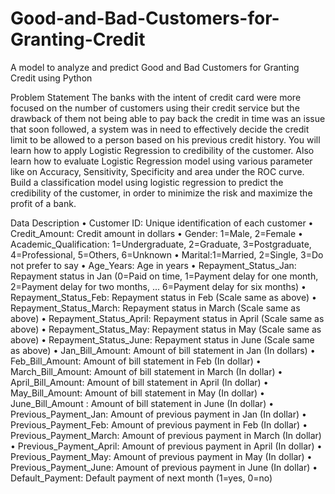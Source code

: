 # Good-and-Bad-Customers-for-Granting-Credit
A model to analyze and predict Good and Bad Customers for Granting Credit using Python

Problem Statement 
The banks with the intent of credit card were more focused on the number of customers using their credit service but the drawback of them not being able to pay back the credit in time was an issue that soon followed, a system was in need to effectively decide the credit limit to be allowed to a person based on his previous credit history. You will learn how to apply Logistic Regression to credibility of the customer. Also learn how to evaluate Logistic Regression model using various parameter like on Accuracy, Sensitivity, Specificity and area under the ROC curve. 
Build a classification model using logistic regression to predict the credibility of the customer, in order to minimize the risk and maximize the profit of a bank. 

Data Description 
•	Customer ID: Unique identification of each customer 
•	Credit_Amount: Credit amount in dollars 
•	Gender: 1=Male, 2=Female 
•	Academic_Qualification: 1=Undergraduate, 2=Graduate, 3=Postgraduate, 4=Professional, 5=Others, 6=Unknown 
•	Marital:1=Married, 2=Single, 3=Do not prefer to say 
•	Age_Years: Age in years
•	Repayment_Status_Jan: Repayment status in Jan (0=Paid on time, 1=Payment delay for one month, 2=Payment delay for two months, ... 6=Payment delay for six months) 
•	Repayment_Status_Feb: Repayment status in Feb (Scale same as above) 
•	Repayment_Status_March: Repayment status in March (Scale same as above) 
•	Repayment_Status_April: Repayment status in April (Scale same as above) 
•	Repayment_Status_May: Repayment status in May (Scale same as above) 
•	Repayment_Status_June: Repayment status in June (Scale same as above) 
•	Jan_Bill_Amount: Amount of bill statement in Jan (In dollars) 
•	Feb_Bill_Amount: Amount of bill statement in Feb (In dollar) 
•	March_Bill_Amount: Amount of bill statement in March (In dollar) 
•	April_Bill_Amount: Amount of bill statement in April (In dollar) 
•	May_Bill_Amount: Amount of bill statement in May (In dollar) 
•	June_Bill_Amount : Amount of bill statement in June (In dollar) 
•	Previous_Payment_Jan: Amount of previous payment in Jan (In dollar) 
•	Previous_Payment_Feb: Amount of previous payment in Feb (In dollar) 
•	Previous_Payment_March: Amount of previous payment in March (In dollar) 
•	Previous_Payment_April: Amount of previous payment in April (In dollar)
•	Previous_Payment_May: Amount of previous payment in May (In dollar) 
•	Previous_Payment_June: Amount of previous payment in June (In dollar) 
•	Default_Payment: Default payment of next month (1=yes, 0=no) 
